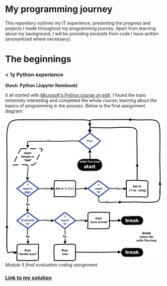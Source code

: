 # My programming journey

This repository outlines my IT experience, presenting the progress and projects I made throughout my programming journey. Apart from learning about my background, I will be providing excerpts from code I have written (anonymized where necessary).

# The beginnings

### < 1y Python experience

**Stack: Python (Jupyter Notebook)**

It all started with [Microsoft's Python course on edX](https://learning.edx.org/course/course-v1:Microsoft+DEV236x+1T2017/home). I found the topic extremely interesting and completed the whole course, learning about the basics of programming in the process. Below is the final assignment diagram:

![The forever (while True) loop diagram](Images/final-assignment.png)
_Module 5 final evaluation coding assignment_

### [Link to my solution](edX%20Course/adding_report.py)
